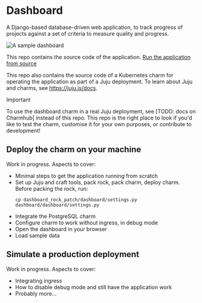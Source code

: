 # Dashboard

A Django-based database-driven web application, to track progress of projects against a set of criteria to measure quality and progress.

![A sample dashboard](screenshots/dashboard.png)

This repo contains the source code of the application. [Run the application from source](./dashboard#readme)

This repo also contains the source code of a Kubernetes charm for operating the application as part of a Juju deployment.
To learn about Juju and charms, see https://juju.is/docs.

> [!IMPORTANT]  
> To use the dashboard charm in a real Juju deployment, see [TODO: docs on Charmhub] instead of this repo.
> This repo is the right place to look if you'd like to test the charm, customise it for your own purposes, or contribute to development!


## Deploy the charm on your machine

Work in progress. Aspects to cover:
- Minimal steps to get the application running from scratch
- Set up Juju and craft tools, pack rock, pack charm, deploy charm.
  Before packing the rock, run:
    ```
    cp dashboard_rock_patch/dashboard/settings.py dashboard/dashboard/settings.py
    ```
- Integrate the PostgreSQL charm
- Configure charm to work without ingress, in debug mode
- Open the dashboard in your browser
- Load sample data


## Simulate a production deployment

Work in progress. Aspects to cover:
- Integrating ingress
- How to disable debug mode and still have the application work
- Probably more...
